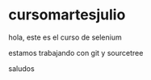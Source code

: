 # cursomartesjulio

hola, este es el curso de selenium

estamos trabajando con git y sourcetree

saludos
